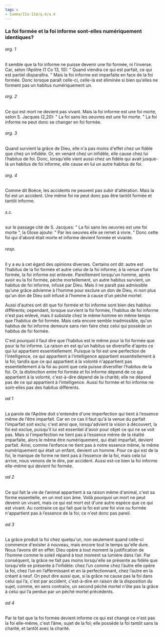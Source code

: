 ```yaml
---
tags : 
- Summa/IIa-IIæ/q.4/a.4
---
```


### La foi formée et la foi informe sont-elles numériquement identiques?

###### arg. 1
Il semble que la foi informe ne puisse devenir une foi formée, ni l’inverse. Car, selon l’Apôtre (1 Co 13, 10): " Quand viendra ce qui est parfait, ce qui est partiel disparaîtra. " Mais la foi informe est imparfaite en face de la foi formée. Donc lorsque paraît celle-ci, celle-là est éliminée si bien qu'elles ne forment pas un habitus numériquement un. 

###### arg. 2
Ce qui est mort ne devient pas vivant. Mais la foi informe est une foi morte, selon S. Jacques (2,20): " La foi sans les oeuvres est une foi morte. " La foi informe ne peut donc se changer en foi formée. 

###### arg. 3
Quand survient la grâce de Dieu, elle n'a pas moins d'effet chez un fidèle que chez un infidèle. Or, en venant chez un infidèle, elle cause chez lui l’habitus de foi. Donc, lorsqu'elle vient aussi chez un fidèle qui avait jusque-là un habitus de foi informe, elle cause en lui un autre habitus de foi. 

###### arg. 4
Comme dit Boèce, les accidents ne peuvent pas subir d'altération. Mais la foi est un accident. Une même foi ne peut donc pas être tantôt formée et tantôt informe. 

###### s.c.
sur le passage cité de S. Jacques: " La foi sans les oeuvres est une foi morte ", la Glose ajoute: " Par les oeuvres elle se remet à vivre. " Donc cette foi qui d'abord était morte et informe devient formée et vivante. 

###### resp.
Il y a eu à cet égard des opinions diverses. Certains ont dit: autre est l’habitus de la foi formée et autre celui de la foi informe; à la venue d'une foi formée, la foi informe est enlevée. Pareillement lorsqu'un homme, après avoir eu la foi formée, pèche mortellement, un autre habitus survient, un habitus de foi informe, infusé par Dieu. Mais il ne paraît pas admissible qu’une grâce advienne à l’homme pour exclure un don de Dieu, ni non plus qu'un don de Dieu soit infusé à l’homme à cause d'un péché mortel. 

Aussi d'autres ont dit que foi formée et foi informe sont bien des habitus différents; cependant, lorsque survient la foi formée, l’habitus de foi informe n'est pas enlevé, mais il subsiste chez le même homme en même temps que l’habitus de foi formée. Mais cela encore semble inadmissible, qu'un habitus de foi informe demeure sans rien faire chez celui qui possède un habitus de foi formée. 

C'est pourquoi il faut dire que l’habitus est le même pour la foi formée que pour la foi informe. La raison en est qu'un habitus se diversifie d'après ce qui lui appartient essentiellement. Puisque la foi est une perfection de l’intelligence, ce qui appartient à l’intelligence appartient essentiellement à la foi; tandis que ce qui appartient à la volonté n'appartient pas essentiellement à la foi au point que cela puisse diversifier l’habitus de la foi. Or, la distinction entre foi formée et foi informe dépend de ce qui appartient à la volonté, c'est-à-dire dépend de la charité; elle ne dépend pas de ce qui appartient à l’intelligence. Aussi foi formée et foi informe ne sont-elles pas des habitus différents. 

###### ad 1
La parole de l’Apôtre doit s'entendre d'une imperfection qui tient à l’essence même de l’être imparfait. Car en ce cas il faut qu'à la venue du parfait l’imparfait soit exclu; c'est ainsi que, lorsqu'advient la vision à découvert, la foi est exclue, puisqu'il lui est essentiel d'avoir pour objet ce qui ne se voit pas. Mais si l’imperfection ne tient pas à l’essence même de la réalité imparfaite, alors le même être numériquement, qui était imparfait, devient parfait. Ainsi, comme l’enfance ne tient pas à notre essence même, le même numériquement qui était un enfant, devient un homme. Pour ce qui est de la foi, le manque de forme ne tient pas à l’essence de la foi, mais cela lui arrive, nous venons de le dire, par accident. Aussi est-ce bien la foi informe elle-même qui devient foi formée. 

###### ad 2
Ce qui fait la vie de l’animal appartient à sa raison même d'animal, c'est sa forme essentielle, en un mot son âme. Voilà pourquoi un mort ne peut devenir un vivant, mais ce qui est mort est d'une autre espèce que ce qui est vivant. Au contraire ce qui fait que la foi est une foi vive ou formée n'appartient pas à l’essence de la foi; ce n'est donc pas pareil. 

###### ad 3
La grâce produit la foi chez quelqu'un, non seulement quand celle-ci commence d'exister à nouveau, mais encore tout le temps qu'elle dure. Nous l’avons dit en effet: Dieu opère à tout moment la justification de l’homme comme le soleil répand à tout moment sa lumière dans l’air. Par conséquent, la grâce ne fait pas moins lorsqu'elle se présente au fidèle que lorsqu'elle se présente à l’infidèle: chez l’un comme chez l’autre elle opère la foi, chez l’un en l’affermissant et en la perfectionnant, chez l’autre en la créant à neuf. On peut dire aussi que, si la grâce ne cause pas la foi dans celui qui l’a, c'est par accident, c'est-à-dire en raison de la disposition du sujet, comme, en sens contraire, un second péché mortel n'ôte pas la grâce à celui qui l’a perdue par un péché mortel précédents. 

###### ad 4
Par le fait que la foi formée devient informe ce qui est changé ce n'est pas la foi elle-même, c'est l’âme, sujet de la foi; elle possède la foi tantôt sans la charité, et tantôt avec la charité. 

